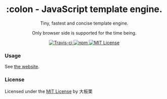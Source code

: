 <!-- README.md -->

<h1 align="center">:colon - JavaScript template engine.</h1>
<p align="center">Tiny, fastest and concise template engine.</p>
<p align="center">Only browser side is supported for the time being.</p>
<p align="center">
    <a href="https://travis-ci.org/colonjs/colon">
        <img src="https://travis-ci.org/colonjs/colon.svg?branch=master" alt="Travis-ci">
    </a>
    <a href="https://www.npmjs.com/package/colon">
        <img src="https://img.shields.io/npm/v/colon.svg" alt="npm">
    </a>
    <a href="https://github.com/colonjs/colon/blob/master/LICENSE">
        <img src="https://img.shields.io/badge/license-MIT-yellow.svg" alt="MIT License">
    </a>
</p>

### Usage

See [the website](https://colonjs.github.io/).

### License

Licensed under the [MIT License](https://github.com/colonjs/colon/blob/master/LICENSE) by 大板栗
